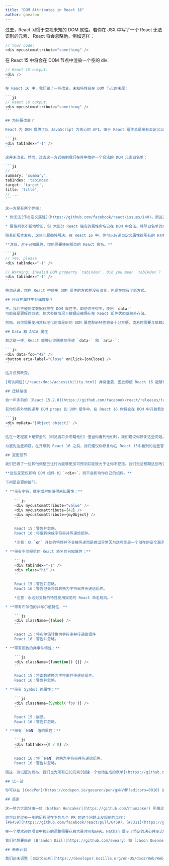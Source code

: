 ```yaml
---
title: "DOM Attributes in React 16"
author: gaearon
---
```


过去，React 习惯于忽视未知的 DOM 属性。若你在 JSX 中写了一个 React 无法识别的元素， React 将会忽略他。例如这样：

```js
// Your code:
<div mycustomattribute="something" />
```

在 React 15 中将会在 DOM 节点中渲染一个空的 div:

````js
// React 15 output:
<div />
```

在 React 16 中，我们做了一些改变。未知特性会在 DOM 节点的末尾：

```js
// React 16 output:
<div mycustomattribute="something" />
```

## 为何要改变？

React 为 DOM 提供了以 JavaScript 为核心的 API。由于 React 组件总是带有自定义以及 DOM 相关的 props，其使得 React 使用小驼峰命名会更易理解，类似于 DOM 的 API：

```js
<div tabIndex="-1" />
```

这并未改变。然而，过去这一方式强制我们在库中维护一个合法的 DOM 元素白名单：

```js
// ...
summary: 'summary',
tabIndex: 'tabindex'
target: 'target',
title: 'title',
// ...
```

这一方是有两个弊端：

* 你无法[传自定义属性](https://github.com/facebook/react/issues/140)。而这对于未标准化的浏览器相关的属性，尝试新的DOM API以及集成一些独特的第三方库。

* 属性列表不断地增长，但 大部分 React 独有的属性命名已在 DOM 中合法。移除白名单的大部分属性能够稍微减少库的大小。

随着新版本发布，这些问题都将解决。在 React 16 中，你可以传递自定义属性给所有的 HTML 和 SVG 元素，同时 React 也不必在将所有的属性白名单包含进生产版本里。

**注意，对于已知属性，你仍需要使用规范的 React 命名。**

```js
// Yes, please
<div tabIndex="-1" />

// Warning: Invalid DOM property `tabindex`. Did you mean `tabIndex`?
<div tabindex="-1" />
```

换句话说，你在 React 中使用 DOM 组件的方式并没有改变，但现在你有了新方式。

## 应该在属性中存储数据？

不。我们不鼓励奖数据存放在 DOM 属性中。即使你不得不，使用 `data-`
可能会是更好的方式，但大多数情况下数据应被保存在 React 组件状态或额外存储。

然而，若你需要使用非标准化的或是新的 DOM 属性那新特性将会十分方便，或若你需要与依赖这些新特性的第三方库进行整合。

## Data 和 ARIA 属性

和之前一样，React 能够让你随意地传递 `data-` 和 `aria-`：

```js
<div data-foo="42" />
<button aria-label="Close" onClick={onClose} />
```

这并没有改变。

[可访问性](/react/docs/accessibility.html) 非常重要，因此即使 React 16 能够传递任何属性，其仍然会在开发模式下验证 `aria-` props 是否正确命名，就像之前 React 15 一样。

## 迁移路径

自一年多前的 [React 15.2.0](https://github.com/facebook/react/releases/tag/v15.2.0) 发布，我们已将[关于未知属性的一个警告](/react/warnings/unknown-prop.html) 包含在内。大量的第三方库也已进行代码升级。若你的应用在 React 15.2.0 或更高版本中并未产生警告，那么这一改变并不需要修改你应用中的代码。

若你仍意外地传递非 DOM props 到 DOM 组件中，在 React 16 你将会在 DOM 中开始看到这些特性，例如：

```js
<div myData='[Object object]' />
```

这在一定程度上是安全的（浏览器将会忽略他们）但当你看到他们时，我们建议你修复这些问题。一个潜在的问题是若你传递一个实现了自定义的 `toString()` 或 `valueOf()` 方法的对象将会抛出异常。另一个可能的问题是合法的 HTML 元素如 `align` 和 `valign` 现在会被传递给 DOM。它们过去则是被忽略，因为React 并不支持它们。

为避免这些问题，在升级到 React 16 之前，我们建议你修复你在 React 15中看到的这些警告。

## 变更细节

我们已做了一些其他调整已让行为能够更加可预测并能致力于让你不犯错。我们无法预期这些改变可能会破坏实际应用。

**这些变更仅影响 DOM 组件 如 `<div>`，而不会影响你自己的组件。**

下列是变更的细节。

* **带有字符，数字或对象值得未知属性：**
  
    ```js
    <div mycustomattribute="value" />
    <div mycustomattribute={42} />
    <div mycustomattribute={myObject} />
    ```

    React 15：警告并忽略。
    React 16：将值转换成字符串并传递给组件。

    *注意：以 `on` 开始的特性并不会被传递而是抛出异常因为这可能是一个潜在的安全漏洞。*

* **带有不同规范的 React 命名的已知属性：**
  
    ```js
    <div tabindex="-1" />
    <div class="hi" />
    ```

    React 15：警告并忽略。
    React 16：警告但会将其转换为字符串并传递给组件。

    *注意：永远对支持的特性使用规范的 React 命名规则。*

* **带有布尔值的非布尔值特性：**

    ```js
    <div className={false} />
    ```

    React 15：将布尔值转换为字符串并传递给组件
    React 16：警告并忽略。

* **带有函数的非事件特性：**

    ```js
    <div className={function() {}} />
    ```

    React 15：将函数转换为字符串并传递给组件。
    React 16：警告并忽略。

* **带有 Symbol 的属性：**

    ```js
    <div className={Symbol('foo')} />
    ```

    React 15：崩溃。
    React 16：警告并忽略。

* **带有 `NaN` 值的属性：**

    ```js
    <div tabIndex={0 / 0} />
    ```

    React 16：将 `NaN` 转换为字符串并传递给组件。
    React 16：警告并忽略。

随这一测试版的发布，我们也为所有已知元素[创建一个自动生成的表单](https://github.com/facebook/react/blob/master/fixtures/attribute-behavior/AttributeTableSnapshot.md)以追踪潜在的问题。

## 试一试

你可以在 [CodePen](https://codepen.io/gaearon/pen/gxNVdP?editors=0010) 尝试这些变更。其使用 React 16 RC 版本，你也可以 [在你的项目中帮助我们测试 RC](https://github.com/facebook/react/issues/10294)。

## 感谢

这一努力大部分由一位 [Nathan Hunzaker](https://github.com/nhunzaker) 所推动， [其是一位高产的 React 外部贡献者](https://github.com/facebook/react/pulls?q=is%3Apr+author%3Anhunzaker+is%3Aclosed)。

你可以在过去一年的历程里在下列几个 PR 的这个问题上发现他的工作：
[#6459](https://github.com/facebook/react/pull/6459)、[#7311](https://github.com/facebook/react/pull/7311)、[#10229](https://github.com/facebook/react/pull/10229)、[#10397](https://github.com/facebook/react/pull/10397)、[#10385](https://github.com/facebook/react/pull/10385) 和 [#10470](https://github.com/facebook/react/pull/10470)。

在一个受欢迎的项目中核心的调整需要花费大量时间和研究。Nathan 展示了坚定的决心并承诺完成这一调整，我们非常感谢他的这一工作及其他的贡献。

我们也想要感谢 [Brandon Dail](https://github.com/aweary) 和 [Jason Quense](https://github.com/jquense) 在这一年中无私地帮助维护 React 项目。

## 未来计划

我们还未调整 [自定义元素](https://developer.mozilla.org/en-US/docs/Web/Web_Components/Custom_Elements) 如何在 React 16 中工作，但关于设置属性而非特性已经有了一些[讨论](https://github.com/facebook/react/issues/7249)，我们可能在 React 17 中在回过头来看看。若你愿意提供帮助，随时都可以来提。
